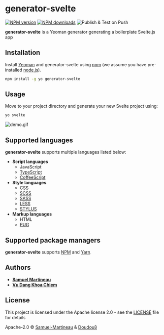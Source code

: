 # generator-svelte

[![NPM version][npm-version-image]][npm-url] [![NPM downloads][npm-downloads-image]][npm-url] ![Publish & Test on Push](https://github.com/Samuel-Martineau/generator-svelte/workflows/Publish%20&%20Test%20on%20Push/badge.svg)

**generator-svelte** is a Yeoman generator generating a boilerplate Svelte.js app

## Installation

Install [Yeoman](http://yeoman.io) and generator-svelte using [npm](https://www.npmjs.com/) (we assume you have pre-installed [node.js](https://nodejs.org/)).

```bash
npm install -g yo generator-svelte
```

## Usage

Move to your project directory and generate your new Svelte project using:

```bash
yo svelte
```

![demo.gif](https://raw.githubusercontent.com/Samuel-Martineau/generator-svelte/master/demo.gif)

## Supported languages

**generator-svelte** supports multiple languages listed below:

- **Script languages**
  - JavaScript
  - [TypeScript](https://www.typescriptlang.org/)
  - [CoffeeScript](https://coffeescript.org/)
- **Style languages**
  - CSS
  - [SCSS](https://sass-lang.com/)
  - [SASS](https://sass-lang.com/)
  - [LESS](http://lesscss.org/)
  - [STYLUS](https://stylus-lang.com/)
- **Markup languages**
  - HTML
  - [PUG](https://pugjs.org/api/getting-started.html)

## Supported package managers

**generator-svelte** supports [NPM](https://www.npmjs.com/) and [Yarn](https://yarnpkg.com/).

## Authors

- **[Samuel Martineau](https://github.com/Samuel-Martineau/)**
- **[Vu Dang Khoa Chiem](https://github.com/Doudou8)**

## License

This project is licensed under the Apache license 2.0 - see the [LICENSE](https://github.com/Samuel-Martineau/generator-svelte/blob/master/LICENSE.md) file for details

Apache-2.0 © [Samuel-Martineau](https://github.com/Samuel-Martineau/) & [Doudou8](https://github.com/Doudou8)

[npm-version-image]: https://badge.fury.io/js/generator-svelte.svg
[npm-downloads-image]: https://img.shields.io/npm/dt/generator-svelte?label=npm%20downloads
[npm-url]: https://npmjs.org/package/generator-svelte
